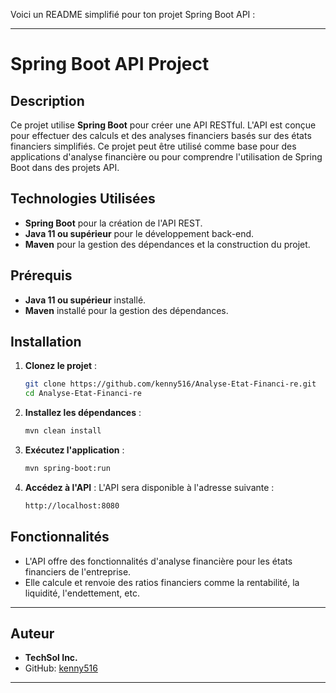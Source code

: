Voici un README simplifié pour ton projet Spring Boot API :

---

# Spring Boot API Project

## Description

Ce projet utilise **Spring Boot** pour créer une API RESTful. L'API est conçue pour effectuer des calculs et des analyses financiers basés sur des états financiers simplifiés. Ce projet peut être utilisé comme base pour des applications d'analyse financière ou pour comprendre l'utilisation de Spring Boot dans des projets API.

## Technologies Utilisées

- **Spring Boot** pour la création de l'API REST.
- **Java 11 ou supérieur** pour le développement back-end.
- **Maven** pour la gestion des dépendances et la construction du projet.

## Prérequis

- **Java 11 ou supérieur** installé.
- **Maven** installé pour la gestion des dépendances.

## Installation

1. **Clonez le projet** :
   ```bash
   git clone https://github.com/kenny516/Analyse-Etat-Financi-re.git
   cd Analyse-Etat-Financi-re
   ```

2. **Installez les dépendances** :
   ```bash
   mvn clean install
   ```

3. **Exécutez l'application** :
   ```bash
   mvn spring-boot:run
   ```

4. **Accédez à l'API** :
   L'API sera disponible à l'adresse suivante :
   ```bash
   http://localhost:8080
   ```

## Fonctionnalités

- L'API offre des fonctionnalités d'analyse financière pour les états financiers de l'entreprise.
- Elle calcule et renvoie des ratios financiers comme la rentabilité, la liquidité, l'endettement, etc.

---

## Auteur

- **TechSol Inc.**
- GitHub: [kenny516](https://github.com/kenny516)

---
